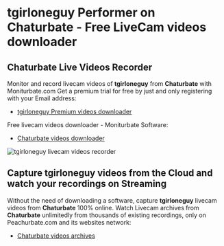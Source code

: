 # tgirloneguy Performer on Chaturbate - Free LiveCam videos downloader

## Chaturbate Live Videos Recorder

Monitor and record livecam videos of **tgirloneguy** from **Chaturbate** with Moniturbate.com
Get a premium trial for free by just and only registering with your Email address:
* [tgirloneguy Premium videos downloader](https://moniturbate.com/request-demo-licence-key.html)

Free livecam videos downloader - Moniturbate Software:
* [Chaturbate videos downloader](https://moniturbate.com/moniturbate-download-software.html)

![tgirloneguy livecam videos recorder](https://peachurnet.com/templates/moniturbate-software.png)


## Capture tgirloneguy videos from the Cloud and watch your recordings on Streaming

Without the need of downloading a software, capture **tgirloneguy** livecam videos from **Chaturbate** 100% online.
Watch Livecam archives from **Chaturbate** unlimitedly from thousands of existing recordings, only on Peachurbate.com and its websites network:
* [Chaturbate videos archives](https://peachurnet.com/)